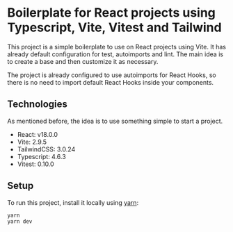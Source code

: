 # Boilerplate for React projects using Typescript, Vite, Vitest and Tailwind

This project is a simple boilerplate to use on React projects using Vite.
It has already default configuration for test, autoimports and lint. The main
idea is to create a base and then customize it as necessary.

The project is already configured to use autoimports for React Hooks, so there is no
need to import default React Hooks inside your components.

## Technologies

As mentioned before, the idea is to use something simple to start a project.

- React: v18.0.0
- Vite: 2.9.5
- TailwindCSS: 3.0.24
- Typescript: 4.6.3
- Vitest: 0.10.0

## Setup

To run this project, install it locally using [yarn]("https://yarnpkg.com/"):

```
yarn
yarn dev
```